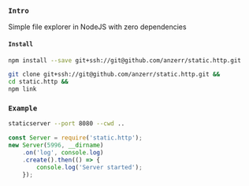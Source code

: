 
### `Intro`
Simple file explorer in NodeJS with zero dependencies

#### `Install`
``` bash
npm install --save git+ssh://git@github.com/anzerr/static.http.git
```

``` bash
git clone git+ssh://git@github.com/anzerr/static.http.git &&
cd static.http &&
npm link
```

### `Example`

``` bash
staticserver --port 8080 --cwd ..
```

``` javascript
const Server = require('static.http');
new Server(5996, __dirname)
	.on('log', console.log)
	.create().then(() => {
		console.log('Server started');
	});
```